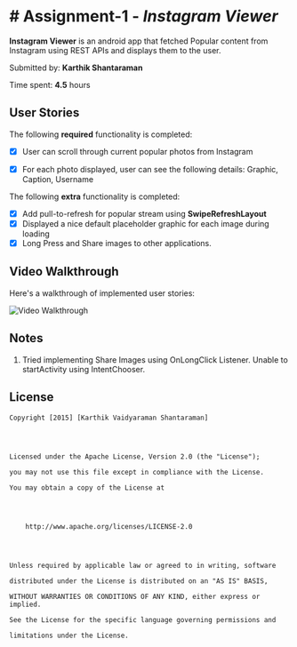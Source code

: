 # # Assignment-1 - *Instagram Viewer*




**Instagram Viewer** is an android app that fetched Popular content from Instagram using REST APIs and displays them to the user.




Submitted by: **Karthik Shantaraman**




Time spent: **4.5** hours 




## User Stories




The following **required** functionality is completed:





* [x] User can scroll through current popular photos from Instagram

* [x] For each photo displayed, user can see the following details:
Graphic, Caption, Username

The following **extra** functionality is completed:

* [x] Add pull-to-refresh for popular stream using **SwipeRefreshLayout**
* [x] Displayed a nice default placeholder graphic for each image during loading
* [x] Long Press and Share images to other applications.

## Video Walkthrough 



Here's a walkthrough of implemented user stories:




<img src='https://github.com/kshantaramanUFL/InstagramViewer/raw/master/app/Instagram_PhotoViewer.gif' title='Video Walkthrough' width='' alt='Video Walkthrough' />




## Notes


1. Tried implementing Share Images using OnLongClick Listener. Unable to startActivity using IntentChooser.


## License



    Copyright [2015] [Karthik Vaidyaraman Shantaraman]




    Licensed under the Apache License, Version 2.0 (the "License");

    you may not use this file except in compliance with the License.

    You may obtain a copy of the License at




        http://www.apache.org/licenses/LICENSE-2.0




    Unless required by applicable law or agreed to in writing, software

    distributed under the License is distributed on an "AS IS" BASIS,

    WITHOUT WARRANTIES OR CONDITIONS OF ANY KIND, either express or implied.

    See the License for the specific language governing permissions and

    limitations under the License.

